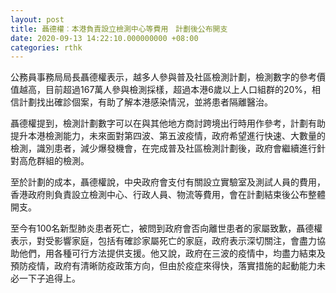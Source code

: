 ```yaml
---
layout: post
title: 聶德權︰本港負責設立檢測中心等費用　計劃後公布開支
date: 2020-09-13 14:22:10.000000000 +08:00
categories: rthk
---
```


公務員事務局局長聶德權表示，越多人參與普及社區檢測計劃，檢測數字的參考價值越高，目前超過167萬人參與檢測採樣，超過本港6歲以上人口組群的20%，相信計劃找出確診個案，有助了解本港感染情況，並將患者隔離醫治。

聶德權提到，檢測計劃數字可以在與其他地方商討跨境出行時用作參考，計劃有助提升本港檢測能力，未來面對第四波、第五波疫情，政府希望進行快速、大數量的檢測，識別患者，減少爆發機會，在完成普及社區檢測計劃後，政府會繼續進行針對高危群組的檢測。

至於計劃的成本，聶德權說，中央政府會支付有關設立實驗室及測試人員的費用，香港政府則負責設立檢測中心、行政人員、物流等費用，會在計劃結束後公布整體開支。

至今有100名新型肺炎患者死亡，被問到政府會否向離世患者的家屬致歉，聶德權表示，對受影響家庭，包括有確診家屬死亡的家庭，政府表示深切關注，會盡力協助他們，用各種可行方法提供支援。他又說，政府在三波的疫情中，均盡力結束及預防疫情，政府有清晰防疫政策方向，但由於疫症來得快，落實措施的起動能力未必一下子追得上。
